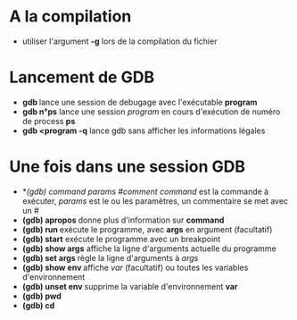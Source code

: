 # A la compilation

* utiliser l'argument **-g** lors de la compilation du fichier

# Lancement de GDB

* **gdb <program>** lance une session de debugage avec l'exécutable **program**
* **gdb <program> n°ps** lance une session *program* en cours d'exécution de numéro de process **ps**
* **gdb <program -q** lance gdb sans afficher les informations légales

# Une fois dans une session GDB

* **(gdb) command params #comment* *command* est la commande à exécuter, *params* est le ou les paramètres, un commentaire se met avec un #
* **(gdb) apropos <commmand>** donne plus d'information sur **command**
* **(gdb) run <args>** exécute le programme, avec **args** en argument (facultatif)
* **(gdb) start** exécute le programme avec un breakpoint
* **(gdb) show args** affiche la ligne d'arguments actuelle du programme
* **(gdb) set args <args>** règle la ligne d'arguments à *args*
* **(gdb) show env <var>** affiche *var* (facultatif) ou toutes les variables d'environnement
* **(gdb) unset env <var>** supprime la variable d'environnement **var**
* **(gdb) pwd**
* **(gdb) cd <dir>**
